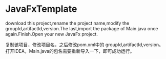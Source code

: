 # JavaFxTemplate
download this project,rename the project name,modify the groupId,artifactId,version.The last,import the package of Main.java once again.Finish.Open your new JavaFx project.

复制该项目，修改项目名，之后修改pom.xml中的 groupId,artifactId,version。
打开IDEA，Main.java的包名需要重新导入一下，即可成功运行。